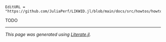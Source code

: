 ```@meta
EditURL = "https://github.com/JuliaPerf/LIKWID.jl/blob/main/docs/src/howtos/howto_perfmon.jl"
```

TODO

---

*This page was generated using [Literate.jl](https://github.com/fredrikekre/Literate.jl).*

